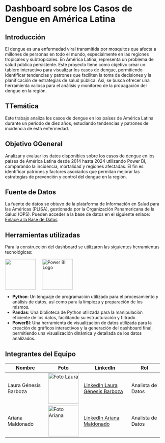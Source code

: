 # Dashboard sobre los Casos de Dengue en América Latina

## Introducción
<p>El dengue es una enfermedad viral transmitida por mosquitos que afecta a millones de personas en todo el mundo, especialmente en las regiones tropicales y subtropicales. En América Latina, representa un problema de salud pública persistente. Este proyecto tiene como objetivo crear un tablero interactivo para visualizar los casos de dengue, permitiendo identificar tendencias y patrones que faciliten la toma de decisiones y la planificación de estrategias de salud pública. Así, se busca ofrecer una herramienta valiosa para el análisis y monitoreo de la propagación del dengue en la región.
</p>

## TTemática
<p>Este trabajo analiza los casos de dengue en los países de América Latina durante un período de diez años, estudiando tendencias y patrones de incidencia de esta enfermedad.</p>

## Objetivo GGeneral
<p>Analizar y evaluar los datos disponibles sobre los casos de dengue en los países de América Latina desde 2014 hasta 2024 utilizando Power BI, comparando la incidencia, mortalidad y regiones afectadas. El fin es identificar patrones y factores asociados que permitan mejorar las estrategias de prevención y control del dengue en la región.</p>

## Fuente de Datos
<p>La fuente de datos se obtuvo de la plataforma de Información en Salud para las Américas (PLISA), gestionada por la Organización Panamericana de la Salud (OPS). Pueden acceder a la base de datos en el siguiente enlace:
<a href="https://www3.paho.org/data/index.php/es/temas/indicadores-dengue/dengue-nacional/9-dengue-pais-ano.html">Enlace a la Base de Datos</a></p>

## Herramientas utilizadas
<p>Para la construcción del dashboard se utilizaron las siguientes herramientas tecnológicas:</p>
<div style="display: flex; align-items: center;">
  <img src="https://cdn3.f-cdn.com//files/download/173481247/Pandas_python.png?fit=crop" style="width: 100px; margin-right: 20px;">
  <img src="https://w7.pngwing.com/pngs/252/727/png-transparent-power-bi-business-intelligence-microsoft-analytics-microsoft-text-rectangle-logo-thumbnail.png" alt="Power BI Logo" style="width: 100px;">
</div>
<ul>
  <li><strong>Python</strong>: Un lenguaje de programación utilizado para el procesamiento y análisis de datos, así como para la limpieza y preparación de los mismos.</li>
  <li><strong>Pandas</strong>: Una biblioteca de Python utilizada para la manipulación eficiente de los datos, facilitando su estructuración y filtrado.</li>
  <li><strong>PowerBI</strong>: Una herramienta de visualización de datos utilizada para la creación de gráficos interactivos y la generación del dashboard final, permitiendo una visualización dinámica y detallada de los datos analizados.</li>
</ul>
      
## Integrantes del Equipo
<table>
  <thead>
    <tr>
      <th>Nombre</th>
      <th>Foto</th>
      <th>LinkedIn</th>
      <th>Rol</th>
    </tr>
  </thead>
  <tbody>
    <tr>
      <td>Laura Génesis Barboza</td>
      <td><img src="https://media.licdn.com/dms/image/D4D03AQEKq_5WTvPFrA/profile-displayphoto-shrink_800_800/0/1675439248927?e=1723075200&v=beta&t=ERqMTrf93HAu6lyb4KYk6WX-_gvfYBDtFsBS4rQjQxc" alt="Foto Laura" width="100"></td>
      <td><a href="https://www.linkedin.com/in/laura-genesis/">LinkedIn Laura Génesis Barboza</a></td>
      <td>Analista de Datos</td>
    </tr>
    <tr>
      <td>Ariana Maldonado</td>
      <td><img src="https://media.licdn.com/dms/image/D4D03AQHT0rUxfgAYmA/profile-displayphoto-shrink_800_800/0/1717377885375?e=1723075200&v=beta&t=JLmCbIBHmvBNMbdoTTKI-_OXlnMa4RKKv43wHZkhL_Q" alt="Foto Ariana" width="100"></td>
      <td><a href="https://www.linkedin.com/in/ariana-maldonado/">LinkedIn Ariana Maldonado</a></td>
      <td>Analista de Datos</td>
    </tr>
  </tbody>
</table>



